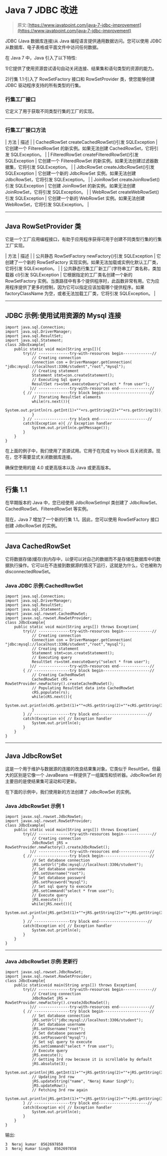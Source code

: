 # Java 7 JDBC 改进

> 原文:[https://www.javatpoint.com/java-7-jdbc-improvement](https://www.javatpoint.com/java-7-jdbc-improvement)

JDBC (Java 数据库连接)从 Java 编程语言提供通用数据访问。您可以使用 JDBC 从数据库、电子表格或平面文件中访问任何数据。

在 Java 7 中，Java 引入了以下特性:

1)它提供了使用资源尝试语句自动关闭连接、结果集和语句类型的资源的能力。

2)行集 1.1:引入了 RowSetFactory 接口和 RowSetProvider 类，使您能够创建 JDBC 驱动程序支持的所有类型的行集。

### 行集工厂接口

它定义了用于获取不同类型行集的工厂的实现。

* * *

### 行集工厂接口方法

| 方法 | 描述 |
| CachedRowSet createCachedRowSet()引发 SQLException | 它创建一个 FilteredRowSet 的新实例。如果无法创建 CachedRowSet，它将引发 SQLException。 |
| FilteredRowSet createFilteredRowSet()引发 SQLException | 它创建一个 FilteredRowSet 的新实例。如果无法创建过滤器数据集，它将引发 SQLException。 |
| JdbcRowSet createJdbcRowSet()引发 SQLException | 它创建一个新的 JdbcRowSet 实例。如果无法创建 JdbcRowSet，它将引发 SQLException。 |
| JoinRowSet createJoinRowSet()引发 SQLException | 它创建 JoinRowSet 的新实例。如果无法创建 JoinRowSet，它将引发 SQLException。 |
| WebRowSet createWebRowSet()引发 SQLException | 它创建一个新的 WebRowSet 实例。如果无法创建 WebRowSet，它将引发 SQLException。 |

* * *

## Java RowSetProvider 类

它是一个工厂应用编程接口，有助于应用程序获得可用于创建不同类型行集的行集工厂实现。

| 方法 | 描述 |
| 公共静态 RowSetFactory newFactory()引发 SQLException | 它创建了一个新的 RowSetFactory 实现实例。如果无法加载或实例化默认工厂类，它将引发 SQLException。 |
| 公共静态行集工厂新工厂(字符串工厂类名称，类加载器 cl)引发 SQLException | 它根据指定的工厂类名创建一个新的 RowSetFactory 实例。当类路径中有多个提供程序时，此函数非常有用。它为应用程序提供了更多的控制，因为它可以指定应该加载哪个提供程序。如果 factoryClassName 为空，或者无法加载工厂类，它将引发 SQLException。 |

* * *

## JDBC 示例:使用试用资源的 Mysql 连接

```
import java.sql.Connection;
import java.sql.DriverManager;
import java.sql.ResultSet;
import java.sql.Statement;  
class JdbcExample{  
	public static void main(String args[]){
		try(// --------------try-with-resources begin-------------//
			// Creating connection
			Connection con = DriverManager.getConnection( "jdbc:mysql://localhost:3306/student","root","mysql");
			// Creating statement
			Statement stmt=con.createStatement();
			// Executing Sql query
			ResultSet rs=stmt.executeQuery("select * from user");
		   )// --------------try-with-resources end--------------//
		{ // ----------------try block begin---------------------//
			// Iterating ResultSet elements
			while(rs.next()){  
				System.out.println(rs.getInt(1)+""+rs.getString(2)+""+rs.getString(3));  
			}
		} // ----------------try block end----------------------//
		catch(Exception e){ // Exception handler 
			System.out.println(e.getMessage());
		}  
	}
}

```

在上面的例子中，我们使用了资源试用。它用于在完成 try block 后关闭资源。现在，您不需要显式关闭数据库连接。

确保您使用的是 4.0 或更高版本以及 Java 或更高版本。

* * *

## 行集 1.1

在早期版本的 Java 中，您已经使用 JdbcRowSetImpl 类创建了 JdbcRowSet、CachedRowSet、FilteredRowSet 等实例。

现在，Java 7 增加了一个新的行集 1.1。因此，您可以使用 RowSetFactory 接口创建 JdbcRowSet 的实例。

* * *

## Java CachedRowSet

它将数据存储(缓存)到内存中，以便可以对自己的数据而不是存储在数据库中的数据执行操作。它可以在不连接到数据源的情况下运行，这就是为什么，它也被称为 disconnectedRowSet。

### Java JDBC 示例:CachedRowSet

```
import java.sql.Connection;
import java.sql.DriverManager;
import java.sql.ResultSet;
import java.sql.Statement;
import javax.sql.rowset.CachedRowSet;
import javax.sql.rowset.RowSetProvider;  
class JdbcExample{  
	public static void main(String args[]) throws Exception{
		try(// --------------try-with-resources begin-------------//
			// Creating connection
			Connection con = DriverManager.getConnection( "jdbc:mysql://localhost:3306/student","root","mysql");
			// Creating statement
			Statement stmt=con.createStatement();
			// Executing query
			ResultSet rs=stmt.executeQuery("select * from user");
		   )// --------------try-with-resources end--------------//
		{ // ----------------try block begin---------------------//
			// Creating CachedRowSet
			CachedRowSet cRS = RowSetProvider.newFactory().createCachedRowSet();
			// Populating ResultSet data into CachedRowSet
			cRS.populate(rs);
			while(cRS.next()){  
				System.out.println(cRS.getInt(1)+""+cRS.getString(2)+""+cRS.getString(3));  
			}
		} // ----------------try block end----------------------//
		catch(Exception e){ // Exception handler 
			System.out.println(e);
		}  
	}
}

```

* * *

## Java JdbcRowSet

这是一个用于维护与数据源的连接的改良结果集对象。它类似于 ResultSet，但最大的区别是它像一个 JavaBeans 一样提供了一组属性和侦听器。JdbcRowSet 的主要目的是使结果集可滚动和可更新。

在下面的示例中，我们使用新的方法创建了 JdbcRowSet 的实例。

### Java JdbcRowSet 示例 1

```
import javax.sql.rowset.JdbcRowSet;
import javax.sql.rowset.RowSetProvider;  
class JdbcExample{  
	public static void main(String args[]) throws Exception{
		try(// --------------try-with-resources begin-------------//
			// Creating connection
			JdbcRowSet jRS = RowSetProvider.newFactory().createJdbcRowSet();
		   )// --------------try-with-resources end--------------//
		{ // ----------------try block begin---------------------//
			// Set database connection
			jRS.setUrl("jdbc:mysql://localhost:3306/student");
			// Set database username
			jRS.setUsername("root");
			// Set database password
			jRS.setPassword("mysql");
			// Set sql query to execute 
			jRS.setCommand("select * from user");
			// Execute query
			jRS.execute();
			while(jRS.next()){  
				System.out.println(jRS.getInt(1)+""+jRS.getString(2)+""+jRS.getString(3));  
			}
		} // ----------------try block end----------------------//
		catch(Exception e){ // Exception handler 
			System.out.println(e);
		}  
	}
}

```

* * *

### Java JdbcRowSet 示例:更新行

```
import javax.sql.rowset.JdbcRowSet;
import javax.sql.rowset.RowSetProvider;  
class JdbcExample{  
	public staticvoid main(String args[]) throws Exception{
		try(// --------------try-with-resources begin-------------//
			// Creating connection
			JdbcRowSet jRS = RowSetProvider.newFactory().createJdbcRowSet();
		   )// --------------try-with-resources end--------------//
		{ // ----------------try block begin---------------------//
			// Set database connection
			jRS.setUrl("jdbc:mysql://localhost:3306/student");
			// Set database username
			jRS.setUsername("root");
			// Set database password
			jRS.setPassword("mysql");
			// Set sql query to execute 
			jRS.setCommand("select * from user");
			// Execute query
			jRS.execute();
			// Getting 3rd row because it is scrollable by default
			jRS.absolute(3);  
			System.out.println(jRS.getInt(1)+""+jRS.getString(2)+""+jRS.getString(3));  
			// Updating 3rd row
			jRS.updateString("name", "Neraj Kumar Singh");
			jRS.updateRow();
			// Fetching 3rd row again
			System.out.println(jRS.getInt(1)+""+jRS.getString(2)+""+jRS.getString(3));
		} // ----------------try block end----------------------//
		catch(Exception e){ // Exception handler 
			System.out.println(e);
		}  
	}
}

```

输出:

```
3  Neraj kumar  8562697858
3  Neraj Kumar Singh  8562697858

```